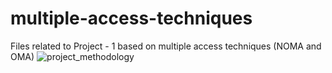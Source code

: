 # multiple-access-techniques
Files related to Project - 1 based on multiple access techniques (NOMA and OMA)
![project_methodology](https://github.com/user-attachments/assets/cfdcac04-0b41-42cc-9b83-f7da176e1f63)
